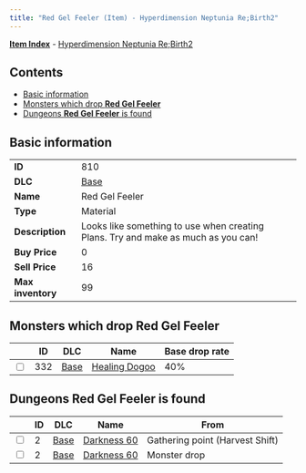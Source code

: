 ```yaml
---
title: "Red Gel Feeler (Item) - Hyperdimension Neptunia Re;Birth2"
---
```


[**Item Index**](/neptunia/rb2/item/index.html) - [Hyperdimension Neptunia Re;Birth2](/neptunia/rb2)

## Contents

- [Basic information](#basic-information)
- [Monsters which drop **Red Gel Feeler**](#monsters-which-drop-red-gel-feeler)
- [Dungeons **Red Gel Feeler** is found](#dungeons-red-gel-feeler-is-found)

## Basic information

|   |   |
| -- | -- |
| **ID** | 810 |
| **DLC** | [Base](/neptunia/rb2/dlc/0-base.html) |
| **Name** | Red Gel Feeler |
| **Type** | Material |
| **Description** | Looks like something to use when creating Plans. Try and make as much as you can! |
| **Buy Price** | 0 |
| **Sell Price** | 16 |
| **Max inventory** | 99 |

## Monsters which drop **Red Gel Feeler**

|    | ID | DLC | Name | Base drop rate |
| -- | -- | --- | ---- | -------------- |
| <input type="checkbox" id="rb2-monster-0-332" class="trackbox" /> | 332 | [Base](/neptunia/rb2/dlc/0-base.html) | [Healing Dogoo](/neptunia/rb2/monster/0-332-healing-dogoo.html) | 40% |

## Dungeons **Red Gel Feeler** is found

|    | ID | DLC | Name | From |
| -- | -- | --- | ---- | ---- |
| <input type="checkbox" id="rb2-dungeon-0-2" class="trackbox" /> | 2 | [Base](/neptunia/rb2/dlc/0-base.html) | [Darkness 60](/neptunia/rb2/dungeon/0-2-darkness-60.html) | Gathering point (Harvest Shift) |
| <input type="checkbox" id="rb2-dungeon-0-2" class="trackbox" /> | 2 | [Base](/neptunia/rb2/dlc/0-base.html) | [Darkness 60](/neptunia/rb2/dungeon/0-2-darkness-60.html) | Monster drop |